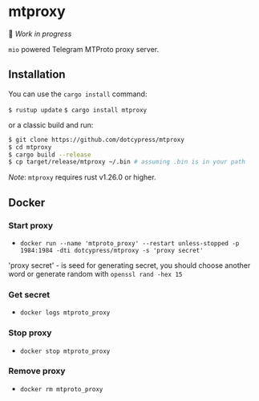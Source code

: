 # mtproxy

🚧 *Work in progress*

`mio` powered Telegram MTProto proxy server.

## Installation

You can use the `cargo install` command:

`$ rustup update`
`$ cargo install mtproxy`

or a classic build and run:

```bash
$ git clone https://github.com/dotcypress/mtproxy
$ cd mtproxy
$ cargo build --release
$ cp target/release/mtproxy ~/.bin # assuming .bin is in your path
```

*Note*: `mtproxy` requires rust v1.26.0 or higher.

## Docker
### Start proxy
* `docker run --name 'mtproto_proxy' --restart unless-stopped -p 1984:1984 -dti dotcypress/mtproxy -s 'proxy secret'`

'proxy secret' - is seed for generating secret, you should choose another word or generate random with `openssl rand -hex 15`

### Get secret
* `docker logs mtproto_proxy`

### Stop proxy
* `docker stop mtproto_proxy`

### Remove proxy
* `docker rm mtproto_proxy`
